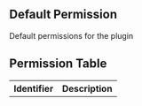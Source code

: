 ## Default Permission

Default permissions for the plugin

## Permission Table

<table>
<tr>
<th>Identifier</th>
<th>Description</th>
</tr>

</table>
